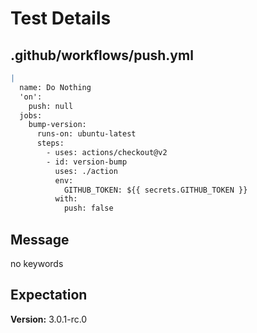 # Test Details
## .github/workflows/push.yml
```YAML
|
  name: Do Nothing
  'on':
    push: null
  jobs:
    bump-version:
      runs-on: ubuntu-latest
      steps:
        - uses: actions/checkout@v2
        - id: version-bump
          uses: ./action
          env:
            GITHUB_TOKEN: ${{ secrets.GITHUB_TOKEN }}
          with:
            push: false

```
## Message
no keywords
## Expectation
**Version:** 3.0.1-rc.0